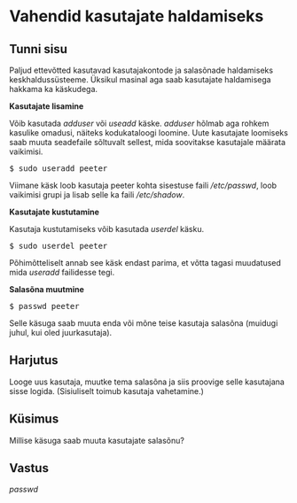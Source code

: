 # Vahendid kasutajate haldamiseks

## Tunni sisu

Paljud ettevõtted kasutavad kasutajakontode ja salasõnade haldamiseks keskhaldussüsteeme. Üksikul masinal aga saab kasutajate haldamisega hakkama ka käskudega.

<b>Kasutajate lisamine</b>

Võib kasutada *adduser* või *useadd* käske. *adduser* hõlmab aga rohkem kasulike omadusi, näiteks kodukataloogi loomine. Uute kasutajate loomiseks saab muuta seadefaile sõltuvalt sellest, mida soovitakse kasutajale määrata vaikimisi.

<pre>$ sudo useradd peeter</pre>

Viimane käsk loob kasutaja peeter kohta sisestuse faili */etc/passwd*, loob vaikimisi grupi ja lisab selle ka faili */etc/shadow*.

<b>Kasutajate kustutamine</b>

Kasutaja kustutamiseks võib kasutada *userdel* käsku.

<pre>$ sudo userdel peeter</pre>

Põhimõtteliselt annab see käsk endast parima, et võtta tagasi muudatused mida *useradd* failidesse tegi.

<b>Salasõna muutmine</b>

<pre>$ passwd peeter</pre>

Selle käsuga saab muuta enda või mõne teise kasutaja salasõna (muidugi juhul, kui oled juurkasutaja).

## Harjutus

Looge uus kasutaja, muutke tema salasõna ja siis proovige selle kasutajana sisse logida. (Sisiuliselt toimub kasutaja vahetamine.)

## Küsimus

Millise käsuga saab muuta kasutajate salasõnu?

## Vastus

*passwd*
